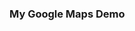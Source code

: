 <html>
  <head>
    <style>
      /* Set the size of the div element that contains the map */
      #map {
        height: 400px;  /* The height is 400 pixels */
        width: 100%;  /* The width is the width of the web page */
       }
    </style>
  </head>
  <body>
    <h3>My Google Maps Demo</h3>
    <!--The div element for the map -->
    <div id="map"></div>
    <script>
// Initialize and add the map
function initMap() {
  // The location of Starkville
  var starkville = {lat: 33.456, lng: -88.902};
  // The map, centered at Starkville
  var map = new google.maps.Map(
      document.getElementById('map'), {zoom: 4, center: starkville});
  // The marker, positioned at Starkville
  var marker = new google.maps.Marker({position: starkville, map: map});
}
    </script>
    <script async defer
    src="https://maps.googleapis.com/maps/api/js?key=AIzaSyBo06wLVaJdmOdXeeS_MoAYn3-GiqusDhM&callback=initMap">
    </script>
  </body>
</html>
